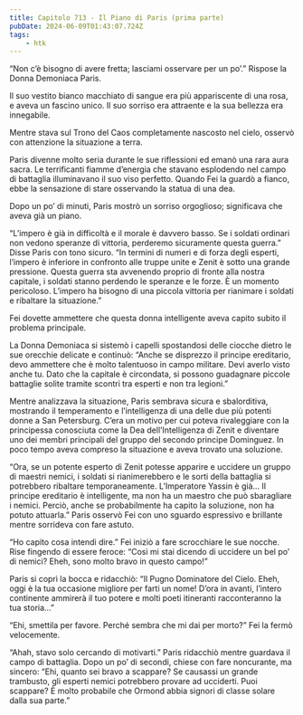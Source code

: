 ```yaml
---
title: Capitolo 713 - Il Piano di Paris (prima parte)
pubDate: 2024-06-09T01:43:07.724Z
tags:
    - htk
---
```


“Non c’è bisogno di avere fretta; lasciami osservare per un po’.” Rispose la Donna Demoniaca Paris.

Il suo vestito bianco macchiato di sangue era più appariscente di una rosa, e aveva un fascino unico. Il suo sorriso era attraente e la sua bellezza era innegabile.

Mentre stava sul Trono del Caos completamente nascosto nel cielo, osservò con attenzione la situazione a terra.

Paris divenne molto seria durante le sue riflessioni ed emanò una rara aura sacra. Le terrificanti fiamme d’energia che stavano esplodendo nel campo di battaglia illuminavano il suo viso perfetto. Quando Fei la guardò a fianco, ebbe la sensazione di stare osservando la statua di una dea.

Dopo un po’ di minuti, Paris mostrò un sorriso orgoglioso; significava che aveva già un piano.

“L’impero è già in difficoltà e il morale è davvero basso. Se i soldati ordinari non vedono speranze di vittoria, perderemo sicuramente questa guerra.” Disse Paris con tono sicuro. “In termini di numeri e di forza degli esperti, l’impero è inferiore in confronto alle truppe unite e Zenit è sotto una grande pressione. Questa guerra sta avvenendo proprio di fronte alla nostra capitale, i soldati stanno perdendo le speranze e le forze. È un momento pericoloso. L’impero ha bisogno di una piccola vittoria per rianimare i soldati e ribaltare la situazione.”

Fei dovette ammettere che questa donna intelligente aveva capito subito il problema principale.

La Donna Demoniaca si sistemò i capelli spostandosi delle ciocche dietro le sue orecchie delicate e continuò: “Anche se disprezzo il principe ereditario, devo ammettere che è molto talentuoso in campo militare. Devi averlo visto anche tu. Dato che la capitale è circondata, si possono guadagnare piccole battaglie solite tramite scontri tra esperti e non tra legioni.”

Mentre analizzava la situazione, Paris sembrava sicura e sbalorditiva, mostrando il temperamento e l’intelligenza di una delle due più potenti donne a San Petersburg. C’era un motivo per cui poteva rivaleggiare con la principessa conosciuta come la Dea dell’Intelligenza di Zenit e diventare uno dei membri principali del gruppo del secondo principe Dominguez. In poco tempo aveva compreso la situazione e aveva trovato una soluzione.

“Ora, se un potente esperto di Zenit potesse apparire e uccidere un gruppo di maestri nemici, i soldati si rianimerebbero e le sorti della battaglia si potrebbero ribaltare temporaneamente. L’Imperatore Yassin è già… Il principe ereditario è intelligente, ma non ha un maestro che può sbaragliare i nemici. Perciò, anche se probabilmente ha capito la soluzione, non ha potuto attuarla.” Paris osservò Fei con uno sguardo espressivo e brillante mentre sorrideva con fare astuto.

“Ho capito cosa intendi dire.” Fei iniziò a fare scrocchiare le sue nocche. Rise fingendo di essere feroce: “Così mi stai dicendo di uccidere un bel po’ di nemici? Eheh, sono molto bravo in questo campo!”

Paris si coprì la bocca e ridacchiò: “Il Pugno Dominatore del Cielo. Eheh, oggi è la tua occasione migliore per farti un nome! D’ora in avanti, l’intero continente ammirerà il tuo potere e molti poeti itineranti racconteranno la tua storia…”

“Ehi, smettila per favore. Perché sembra che mi dai per morto?” Fei la fermò velocemente.

“Ahah, stavo solo cercando di motivarti.” Paris ridacchiò mentre guardava il campo di battaglia. Dopo un po’ di secondi, chiese con fare noncurante, ma sincero: “Ehi, quanto sei bravo a scappare? Se causassi un grande trambusto, gli esperti nemici potrebbero provare ad ucciderti. Puoi scappare? È molto probabile che Ormond abbia signori di classe solare dalla sua parte.”



